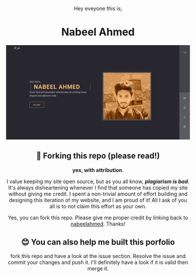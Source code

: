 <div align="center">
 
<p>Hey eveyone this is,</p>
<h1>Nabeel Ahmed</h1>

![demo](./images/firstLook.png)

## 🚨 Forking this repo (please read!)

**yes, with attribution**.

I value keeping my site open source, but as you all know, _**plagiarism is bad**_. It's always disheartening whenever I find that someone has copied my site without giving me credit. I spent a non-trivial amount of effort building and designing this iteration of my website, and I am proud of it! All I ask of you all is to not claim this effort as your own.

Yes, you can fork this repo. Please give me proper credit by linking back to [nabeelahmed](https://nabeelahmed1699.github.io/Personal-Portfolio-V1/#home). Thanks!
<br>

## 😊 You can also help me built this porfolio

fork this repo and have a look at the issue section. Resolve the issue and commit your changes and push it. I'll definitely have a look if it is valid then merge it.

</div>
